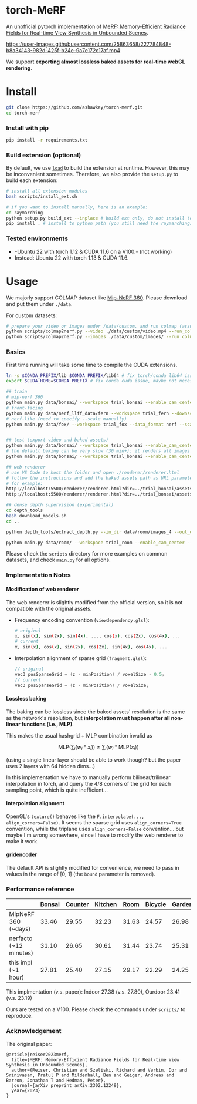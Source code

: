 # torch-MeRF

An unofficial pytorch implementation of [MeRF: Memory-Efficient Radiance Fields for Real-time View Synthesis in Unbounded Scenes](https://merf42.github.io/).


https://user-images.githubusercontent.com/25863658/227784848-b8a34143-982d-425f-b24e-9a7e172c17af.mp4


We support **exporting almost lossless baked assets for real-time webGL rendering**.

# Install



```bash
git clone https://github.com/ashawkey/torch-merf.git
cd torch-merf
```

### Install with pip
```bash
pip install -r requirements.txt
```

### Build extension (optional)
By default, we use [`load`](https://pytorch.org/docs/stable/cpp_extension.html#torch.utils.cpp_extension.load) to build the extension at runtime.
However, this may be inconvenient sometimes.
Therefore, we also provide the `setup.py` to build each extension:
```bash
# install all extension modules
bash scripts/install_ext.sh

# if you want to install manually, here is an example:
cd raymarching
python setup.py build_ext --inplace # build ext only, do not install (only can be used in the parent directory)
pip install . # install to python path (you still need the raymarching/ folder, since this only install the built extension.)
```

### Tested environments
* -Ubuntu 22 with torch 1.12 & CUDA 11.6 on a V100.- (not working)
* Instead: Ubuntu 22 with torch 1.13 & CUDA 11.6.

# Usage

We majorly support COLMAP dataset like [Mip-NeRF 360](http://storage.googleapis.com/gresearch/refraw360/360_v2.zip).
Please download and put them under `./data`.

For custom datasets:
```bash
# prepare your video or images under /data/custom, and run colmap (assumed installed):
python scripts/colmap2nerf.py --video ./data/custom/video.mp4 --run_colmap # if use video
python scripts/colmap2nerf.py --images ./data/custom/images/ --run_colmap # if use images
```

### Basics
First time running will take some time to compile the CUDA extensions.
```bash
ln -s $CONDA_PREFIX/lib $CONDA_PREFIX/lib64 # fix torch/conda lib64 issue. Torch cpp extension will look for lib64, but conda only has lib.
export $CUDA_HOME=$CONDA_PREFIX # fix conda cuda issue, maybe not necessary
```

```bash
## train
# mip-nerf 360
python main.py data/bonsai/ --workspace trial_bonsai --enable_cam_center --downscale 4
# front-facing
python main.py data/nerf_llff_data/fern --workspace trial_fern --downscale 4
# nerf-like (need to specify --scale manually)
python main.py data/fox/ --workspace trial_fox --data_format nerf --scale 0.3


## test (export video and baked assets)
python main.py data/bonsai/ --workspace trial_bonsai --enable_cam_center --downscale 4 --test
# the default baking can be very slow (30 min+): it renders all images at full resolution from the training dataset. Use --fast_baking to speed up (just ~1min) at the cost of possibily missing some background blocks:
python main.py data/bonsai/ --workspace trial_bonsai --enable_cam_center --downscale 4 --test --test_no_video --fast_baking

## web renderer
# use VS Code to host the folder and open ./renderer/renderer.html
# follow the instructions and add the baked assets path as URL parameters to start rendering.
# for example:
http://localhost:5500/renderer/renderer.html?dir=../trial_bonsai/assets
http://localhost:5500/renderer/renderer.html?dir=../trial_bonsai/assets&quality=low # phone, low, medium, high

## dense depth supervision (experimental)
cd depth_tools
bash download_models.sh
cd ..

python depth_tools/extract_depth.py --in_dir data/room/images_4 --out_dir data/room/depths

python main.py data/room/ --workspace trial_room --enable_cam_center --downscale 4 --enable_dense_depth
```

Please check the `scripts` directory for more examples on common datasets, and check `main.py` for all options.

### Implementation Notes

#### Modification of web renderer
The web renderer is slightly modified from the official version, so it is not compatible with the original assets.

* Frequency encoding convention (`viewdependency.glsl`):
    ```bash
    # original
    x, sin(x), sin(2x), sin(4x), ..., cos(x), cos(2x), cos(4x), ...
    # current
    x, sin(x), cos(x), sin(2x), cos(2x), sin(4x), cos(4x), ...
    ```

* Interpolation alignment of sparse grid (`fragment.glsl`):
    ```cpp
    // original
    vec3 posSparseGrid = (z - minPosition) / voxelSize - 0.5;
    // current
    vec3 posSparseGrid = (z - minPosition) / voxelSize;
    ```


#### Lossless baking
The baking can be lossless since the baked assets' resolution is the same as the network's resolution, 
but **interpolation must happen after all non-linear functions (i.e., MLP)**. 

This makes the usual hashgrid + MLP combination invalid as

$$
\text{MLP}(\sum_i(w_i * x_i)) \ne \sum_i(w_i * \text{MLP}(x_i))
$$

(using a single linear layer should be able to work though? but the paper uses 2 layers with 64 hidden dims...)

In this implementation we have to manually perform bilinear/trilinear interpolation in torch, and query the 4/8 corners of the grid for each sampling point, which is quite inefficient...

#### Interpolation alignment
OpenGL's `texture()` behaves like the `F.interpolate(..., align_corners=False)`.
It seems the sparse grid uses `align_corners=True` convention, while the triplane uses `align_corners=False` convention... but maybe I'm wrong somewhere, since I have to modify the web renderer to make it work.

#### gridencoder
The default API is slightly modified for convenience, we need to pass in values in the range of [0, 1] (the `bound` parameter is removed).

### Performance reference

|        | Bonsai | Counter | Kitchen | Room | Bicycle | Garden | Stump |
| ---    | --- | --- | --- | --- | --- | --- | --- |
| MipNeRF 360 (~days)            | 33.46 | 29.55 | 32.23 | 31.63 | 24.57 | 26.98 | 26.40 | 
| nerfacto (~12 minutes)         | 31.10 | 26.65 | 30.61 | 31.44 | 23.74 | 25.31 | 25.48 |
| this impl (~1 hour)            | 27.81 | 25.40 | 27.15 | 29.17 | 22.29 | 24.25 | 23.70 |

This implmentation (v.s. paper): Indoor 27.38 (v.s. 27.80), Ourdoor 23.41 (v.s. 23.19)

Ours are tested on a V100. 
Please check the commands under `scripts/` to reproduce.

### Acknowledgement

The original paper:
```
@article{reiser2023merf,
  title={MERF: Memory-Efficient Radiance Fields for Real-time View Synthesis in Unbounded Scenes},
  author={Reiser, Christian and Szeliski, Richard and Verbin, Dor and Srinivasan, Pratul P and Mildenhall, Ben and Geiger, Andreas and Barron, Jonathan T and Hedman, Peter},
  journal={arXiv preprint arXiv:2302.12249},
  year={2023}
}
```
